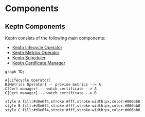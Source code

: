# Components

## Keptn Components

Keptn consists of the following main components:

* [Keptn Lifecycle Operator](./lifecycle-operator/index.md)
* [Keptn Metrics Operator](./metrics-operator.md)
* [Keptn Scheduler](./scheduling.md)
* [Keptn Certificate Manager](./certificate-operator.md)

```mermaid
graph TD;

A[Lifecycle Operator]
B[Metrics Operator] -- provide metrics --> A
C[Cert manager] -- watch certificate --> A
C[Cert manager] -- watch certificate --> B

style A fill:#d8e6f4,stroke:#fff,stroke-width:px,color:#006bb8
style B fill:#d8e6f4,stroke:#fff,stroke-width:px,color:#006bb8
style C fill:#d8e6f4,stroke:#fff,stroke-width:px,color:#006bb8
```